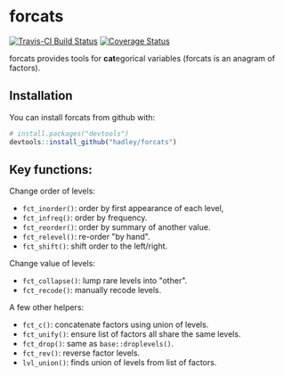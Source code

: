 # forcats

[![Travis-CI Build Status](https://travis-ci.org/hadley/forcats.svg?branch=master)](https://travis-ci.org/hadley/forcats)
[![Coverage Status](https://img.shields.io/codecov/c/github/hadley/forcats/master.svg)](https://codecov.io/github/hadley/forcats?branch=master)

forcats provides tools for **cat**egorical variables (forcats is an anagram of factors).

## Installation

You can install forcats from github with:

```R
# install.packages("devtools")
devtools::install_github("hadley/forcats")
```

## Key functions:

Change order of levels:

* `fct_inorder()`: order by first appearance of each level,
* `fct_infreq()`: order by frequency.
* `fct_reorder()`: order by summary of another value.
* `fct_relevel()`: re-order "by hand".
* `fct_shift()`: shift order to the left/right.

Change value of levels:

* `fct_collapse()`: lump rare levels into "other".
* `fct_recode()`: manually recode levels.

A few other helpers:

* `fct_c()`: concatenate factors using union of levels.
* `fct_unify()`: ensure list of factors all share the same levels.
* `fct_drop()`: same as `base::droplevels()`.
* `fct_rev()`: reverse factor levels.
* `lvl_union()`: finds union of levels from list of factors.
